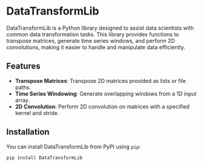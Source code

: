 # DataTransformLib

DataTransformLib is a Python library designed to assist data scientists with common data transformation tasks. This library provides functions to transpose matrices, generate time series windows, and perform 2D convolutions, making it easier to handle and manipulate data efficiently.

## Features

- **Transpose Matrices**: Transpose 2D matrices provided as lists or file paths.
- **Time Series Windowing**: Generate overlapping windows from a 1D input array.
- **2D Convolution**: Perform 2D convolution on matrices with a specified kernel and stride.

## Installation

You can install DataTransformLib from PyPI using `pip`:

```sh
pip install DataTransformLib
